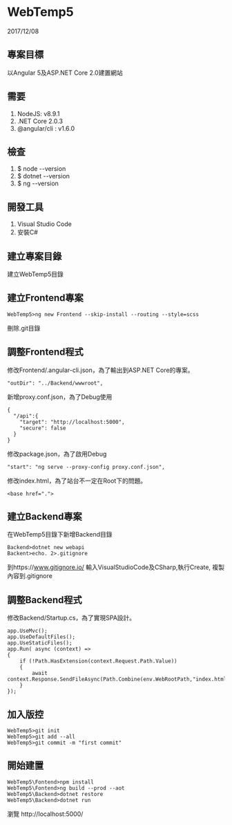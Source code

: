 # WebTemp5
2017/12/08
## 專案目標
以Angular 5及ASP.NET Core 2.0建置網站  
## 需要
1. NodeJS: v8.9.1
1. .NET Core 2.0.3
1. @angular/cli : v1.6.0
## 檢查
1. $ node --version
1. $ dotnet --version
1. $ ng --version
## 開發工具
1. Visual Studio Code
1. 安裝C#
## 建立專案目錄
建立WebTemp5目錄
## 建立Frontend專案
```
WebTemp5>ng new Frontend --skip-install --routing --style=scss
```
刪除.git目錄
## 調整Frontend程式
修改Frontend/.angular-cli.json，為了輸出到ASP.NET Core的專案。
```
"outDir": "../Backend/wwwroot",
```
新增proxy.conf.json，為了Debug使用
```
{
  "/api":{
    "target": "http://localhost:5000",
    "secure": false
  }
}
```
修改package.json，為了啟用Debug
```
"start": "ng serve --proxy-config proxy.conf.json",
```
修改index.html，為了站台不一定在Root下的問題。
```
<base href=".">
```
## 建立Backend專案
在WebTemp5目錄下新增Backend目錄
```
Backend>dotnet new webapi
Backent>echo. 2>.gitignore
```
到https://www.gitignore.io/
輸入VisualStudioCode及CSharp,執行Create, 複製內容到.gitignore
## 調整Backend程式
修改Backend/Startup.cs，為了實現SPA設計。
```
app.UseMvc();
app.UseDefaultFiles();
app.UseStaticFiles();
app.Run( async (context) =>
{
    if (!Path.HasExtension(context.Request.Path.Value))
    {
        await context.Response.SendFileAsync(Path.Combine(env.WebRootPath,"index.html"));
    }
});
```
## 加入版控
```
WebTemp5>git init
WebTemp5>git add --all
WebTemp5>git commit -m "first commit"
```
## 開始建置
```
WebTemp5\Fontend>npm install
WebTemp5\Fontend>ng build --prod --aot
WebTemp5\Backend>dotnet restore
WebTemp5\Backend>dotnet run
```
瀏覽 http://localhost:5000/

